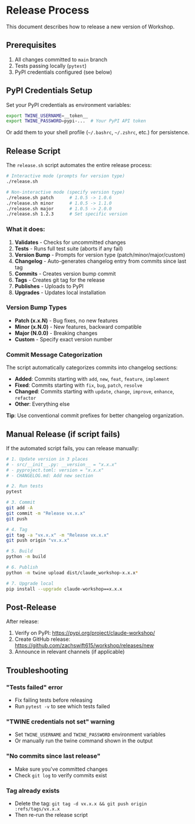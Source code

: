 # Release Process

This document describes how to release a new version of Workshop.

## Prerequisites

1. All changes committed to `main` branch
2. Tests passing locally (`pytest`)
3. PyPI credentials configured (see below)

## PyPI Credentials Setup

Set your PyPI credentials as environment variables:

```bash
export TWINE_USERNAME=__token__
export TWINE_PASSWORD=pypi-...  # Your PyPI API token
```

Or add them to your shell profile (`~/.bashrc`, `~/.zshrc`, etc.) for persistence.

## Release Script

The `release.sh` script automates the entire release process:

```bash
# Interactive mode (prompts for version type)
./release.sh

# Non-interactive mode (specify version type)
./release.sh patch      # 1.0.5 -> 1.0.6
./release.sh minor      # 1.0.5 -> 1.1.0
./release.sh major      # 1.0.5 -> 2.0.0
./release.sh 1.2.3      # Set specific version
```

### What it does:

1. **Validates** - Checks for uncommitted changes
2. **Tests** - Runs full test suite (aborts if any fail)
3. **Version Bump** - Prompts for version type (patch/minor/major/custom)
4. **Changelog** - Auto-generates changelog entry from commits since last tag
5. **Commits** - Creates version bump commit
6. **Tags** - Creates git tag for the release
7. **Publishes** - Uploads to PyPI
8. **Upgrades** - Updates local installation

### Version Bump Types

- **Patch (x.x.N)** - Bug fixes, no new features
- **Minor (x.N.0)** - New features, backward compatible
- **Major (N.0.0)** - Breaking changes
- **Custom** - Specify exact version number

### Commit Message Categorization

The script automatically categorizes commits into changelog sections:

- **Added**: Commits starting with `add`, `new`, `feat`, `feature`, `implement`
- **Fixed**: Commits starting with `fix`, `bug`, `patch`, `resolve`
- **Changed**: Commits starting with `update`, `change`, `improve`, `enhance`, `refactor`
- **Other**: Everything else

**Tip**: Use conventional commit prefixes for better changelog organization.

## Manual Release (if script fails)

If the automated script fails, you can release manually:

```bash
# 1. Update version in 3 places
# - src/__init__.py: __version__ = "x.x.x"
# - pyproject.toml: version = "x.x.x"
# - CHANGELOG.md: Add new section

# 2. Run tests
pytest

# 3. Commit
git add -A
git commit -m "Release vx.x.x"
git push

# 4. Tag
git tag -a "vx.x.x" -m "Release vx.x.x"
git push origin "vx.x.x"

# 5. Build
python -m build

# 6. Publish
python -m twine upload dist/claude_workshop-x.x.x*

# 7. Upgrade local
pip install --upgrade claude-workshop==x.x.x
```

## Post-Release

After release:

1. Verify on PyPI: https://pypi.org/project/claude-workshop/
2. Create GitHub release: https://github.com/zachswift615/workshop/releases/new
3. Announce in relevant channels (if applicable)

## Troubleshooting

### "Tests failed" error
- Fix failing tests before releasing
- Run `pytest -v` to see which tests failed

### "TWINE credentials not set" warning
- Set `TWINE_USERNAME` and `TWINE_PASSWORD` environment variables
- Or manually run the twine command shown in the output

### "No commits since last release"
- Make sure you've committed changes
- Check `git log` to verify commits exist

### Tag already exists
- Delete the tag: `git tag -d vx.x.x && git push origin :refs/tags/vx.x.x`
- Then re-run the release script
